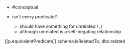 


- #conceptual

- isn't every predicate?
  - should have something for unrelated ! ;)
  - although unrelated is a self-negating relationship

[[p.equivalentPredicate]] schema:isRelatedTo, dbo:related 
